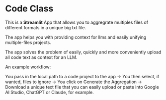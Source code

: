 # Code Class

This is a **Streamlit** App that allows you to aggregrate multiples files of different formats in a unique big txt file.

The app helps you with providing context for llms and easily unifying multiple-files projects.

The app solves the problem of easily, quickly and more conveniently upload all code text as context for an LLM.

An example workflow:

You pass in the local path to a code project to the app -> You then select, if wanted, files to ignore -> You click on Generate the Aggregation -> Download a unique text file that you can easily upload or paste into Google AI Studio, ChatGPT or Claude, for example. 

